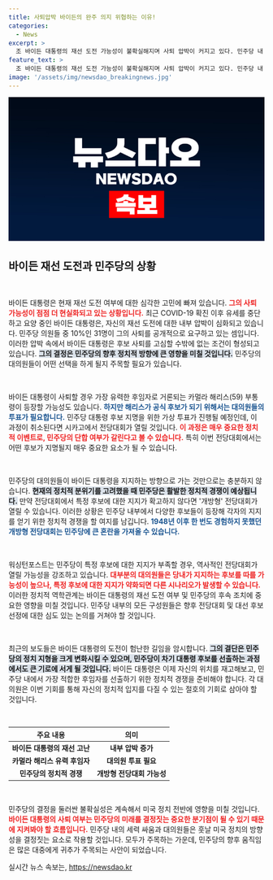 ```yaml
---
title: 사퇴압박 바이든의 완주 의지 위협하는 이유!
categories:
  - News
excerpt: >
  조 바이든 대통령의 재선 도전 가능성이 불확실해지며 사퇴 압박이 커지고 있다. 민주당 내 전당대회에서 후임 후보로 카멀라 해리스의 이름이 오르내리지만, 대의원 투표 결과가 변수로 작용할 전망이다. 바이든의 선택이 민주당의 운명을 좌우할 수 있는 상황이 점차 가시화되고 있다.
feature_text: >
  조 바이든 대통령의 재선 도전 가능성이 불확실해지며 사퇴 압박이 커지고 있다. 민주당 내 전당대회에서 후임 후보로 카멀라 해리스의 이름이 오르내리지만, 대의원 투표 결과가 변수로 작용할 전망이다. 바이든의 선택이 민주당의 운명을 좌우할 수 있는 상황이 점차 가시화되고 있다.
image: '/assets/img/newsdao_breakingnews.jpg'
---
```


<p><img src="/assets/img/newsdao_breakingnews.jpg" alt="ranknews 속보" /></p>

<h2 data-ke-size="size26">바이든 재선 도전과 민주당의 상황</h2>

<p data-ke-size="size16">&nbsp;</p>

<p>바이든 대통령은 현재 재선 도전 여부에 대한 심각한 고민에 빠져 있습니다. <b><span style="color: #ee2323;">그의 사퇴 가능성이 점점 더 현실화되고 있는 상황입니다.</span></b> 최근 COVID-19 확진 이후 유세를 중단하고 요양 중인 바이든 대통령은, 자신의 재선 도전에 대한 내부 압박이 심화되고 있습니다. 민주당 의원들 중 10%인 31명이 그의 사퇴를 공개적으로 요구하고 있는 셈입니다. 이러한 압박 속에서 바이든 대통령은 후보 사퇴를 고심할 수밖에 없는 조건이 형성되고 있습니다. <b><span style="background-color: #21538527;">그의 결정은 민주당의 향후 정치적 방향에 큰 영향을 미칠 것입니다.</span></b> 민주당의 대의원들이 어떤 선택을 하게 될지 주목할 필요가 있습니다.</p>

<p data-ke-size="size16">&nbsp;</p>

<p>바이든 대통령이 사퇴할 경우 가장 유력한 후임자로 거론되는 카멀라 해리스(59) 부통령이 등장할 가능성도 있습니다. <b><span style="color: #1a5490;">하지만 해리스가 공식 후보가 되기 위해서는 대의원들의 투표가 필요합니다.</span></b> 민주당 대통령 후보 지명을 위한 가상 투표가 진행될 예정인데, 이 과정이 취소된다면 시카고에서 전당대회가 열릴 것입니다. <b><span style="color: #ee2323;">이 과정은 매우 중요한 정치적 이벤트로, 민주당의 단합 여부가 갈린다고 볼 수 있습니다.</span></b> 특히 이번 전당대회에서는 어떤 후보가 지명될지 매우 중요한 요소가 될 수 있습니다.</p>

<p data-ke-size="size16">&nbsp;</p>

<p>민주당의 대의원들이 바이든 대통령을 지지하는 방향으로 가는 것만으로는 충분하지 않습니다. <b><span style="background-color: #21538527;">현재의 정치적 분위기를 고려했을 때 민주당은 활발한 정치적 경쟁이 예상됩니다.</span></b> 만약 전당대회에서 특정 후보에 대한 지지가 확고하지 않다면 '개방형' 전당대회가 열릴 수 있습니다. 이러한 상황은 민주당 내부에서 다양한 후보들이 등장해 각자의 지지를 얻기 위한 정치적 경쟁을 할 여지를 남깁니다. <b><span style="color: #1a5490;">1948년 이후 한 번도 경험하지 못했던 개방형 전당대회는 민주당에 큰 혼란을 가져올 수 있습니다.</span></b></p>

<p data-ke-size="size16">&nbsp;</p>

<p>워싱턴포스트는 민주당이 특정 후보에 대한 지지가 부족할 경우, 역사적인 전당대회가 열릴 가능성을 강조하고 있습니다. <b><span style="color: #ee2323;">대부분의 대의원들은 당내가 지지하는 후보를 따를 가능성이 높으나, 특정 후보에 대한 지지가 약화되면 다른 시나리오가 발생할 수 있습니다.</span></b> 이러한 정치적 역학관계는 바이든 대통령의 재선 도전 여부 및 민주당의 후속 조치에 중요한 영향을 미칠 것입니다. 민주당 내부의 모든 구성원들은 향후 전당대회 및 대선 후보 선정에 대한 심도 있는 논의를 거쳐야 할 것입니다.</p>

<p data-ke-size="size16">&nbsp;</p>

<p>최근의 보도들은 바이든 대통령의 도전이 험난한 길임을 암시합니다. <b><span style="background-color: #21538527;">그의 결단은 민주당의 정치 지형을 크게 변화시킬 수 있으며, 민주당이 차기 대통령 후보를 선출하는 과정에서도 큰 기로에 서게 될 것입니다.</span></b> 바이든 대통령은 이제 자신의 위치를 재고해보고, 민주당 내에서 가장 적합한 후임자를 선출하기 위한 정치적 경쟁을 준비해야 합니다. 각 대의원은 이번 기회를 통해 자신의 정치적 입지를 다질 수 있는 절호의 기회로 삼아야 할 것입니다.   </p>

<p data-ke-size="size16">&nbsp;</p>

<table>
    <thead>
        <tr>
            <th style="text-align: center;"><b>주요 내용</b></th>
            <th style="text-align: center;"><b>의미</b></th>
        </tr>
    </thead>
    <tbody>
        <tr>
            <td style="text-align: center; height: 17px;"><b>바이든 대통령의 재선 고난</b></td>
            <td style="text-align: center; height: 17px;"><b>내부 압박 증가</b></td>
        </tr>
        <tr>
            <td style="text-align: center; height: 17px;"><b>카멀라 해리스 유력 후임자</b></td>
            <td style="text-align: center; height: 17px;"><b>대의원 투표 필요</b></td>
        </tr>
        <tr>
            <td style="text-align: center; height: 17px;"><b>민주당의 정치적 경쟁</b></td>
            <td style="text-align: center; height: 17px;"><b>개방형 전당대회 가능성</b></td>
        </tr>
    </tbody>
</table>

<p data-ke-size="size16">&nbsp;</p>

<p>민주당의 결정을 둘러싼 불확실성은 계속해서 미국 정치 전반에 영향을 미칠 것입니다. <b><span style="color: #ee2323;">바이든 대통령의 사퇴 여부는 민주당의 미래를 결정짓는 중요한 분기점이 될 수 있기 때문에 지켜봐야 할 흐름입니다.</span></b> 민주당 내의 세력 싸움과 대의원들은 훗날 미국 정치의 방향성을 결정짓는 요소로 작용할 것입니다. 모두가 주목하는 가운데, 민주당의 향후 움직임은 많은 대중에게 귀추가 주목되는 사안이 되었습니다.</p>
실시간 뉴스 속보는, <a href="https://newsdao.kr" rel="dofollow">https://newsdao.kr</a>



